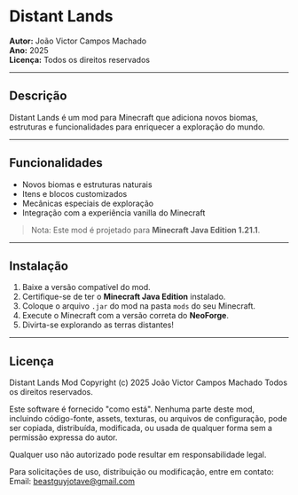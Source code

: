 # Distant Lands

**Autor:** João Victor Campos Machado  
**Ano:** 2025  
**Licença:** Todos os direitos reservados  

---

## Descrição

Distant Lands é um mod para Minecraft que adiciona novos biomas, estruturas e funcionalidades para enriquecer a exploração do mundo.  

---

## Funcionalidades

- Novos biomas e estruturas naturais
- Itens e blocos customizados
- Mecânicas especiais de exploração
- Integração com a experiência vanilla do Minecraft

> Nota: Este mod é projetado para **Minecraft Java Edition 1.21.1**.

---

## Instalação

1. Baixe a versão compatível do mod.
2. Certifique-se de ter o **Minecraft Java Edition** instalado.
3. Coloque o arquivo `.jar` do mod na pasta `mods` do seu Minecraft.
4. Execute o Minecraft com a versão correta do **NeoForge**.
5. Divirta-se explorando as terras distantes!

---

## Licença

Distant Lands Mod
Copyright (c) 2025 João Victor Campos Machado
Todos os direitos reservados.

Este software é fornecido "como está". Nenhuma parte deste mod,
incluindo código-fonte, assets, texturas, ou arquivos de configuração,
pode ser copiada, distribuída, modificada, ou usada de qualquer forma
sem a permissão expressa do autor.

Qualquer uso não autorizado pode resultar em responsabilidade legal.

Para solicitações de uso, distribuição ou modificação, entre em contato:
Email: beastguyjotave@gmail.com

